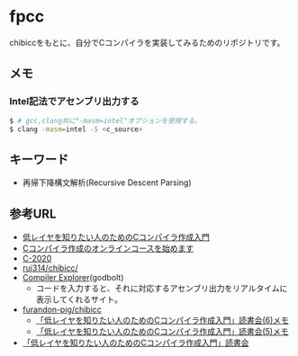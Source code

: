 # fpcc
chibiccをもとに、自分でCコンパイラを実装してみるためのリポジトリです。

## メモ

### Intel記法でアセンブリ出力する

```sh
$ # gcc,clang共に"-masm=intel"オプションを使用する。
$ clang -masm=intel -S <c_source>
```

## キーワード

 * 再帰下降構文解析(Recursive Descent Parsing)

## 参考URL

 * [低レイヤを知りたい人のためのCコンパイラ作成入門](https://www.sigbus.info/compilerbook)
 * [Cコンパイラ作成のオンラインコースを始めます](https://rui314.github.io/course2020)
 * [C-2020](https://c-2020.slack.com)
 * [rui314/chibicc/](https://github.com/rui314/chibicc/)
 * [Compiler Explorer](https://godbolt.org/)(godbolt)
   * コードを入力すると、それに対応するアセンブリ出力をリアルタイムに表示してくれるサイト。
 * [furandon-pig/chibicc](https://github.com/furandon-pig/chibicc)
   * [「低レイヤを知りたい人のためのCコンパイラ作成入門」読書会(6)メモ](https://github.com/furandon-pig/chibicc/issues/3)
   * [「低レイヤを知りたい人のためのCコンパイラ作成入門」読書会(5)メモ](https://github.com/furandon-pig/chibicc/issues/1)
 * [「低レイヤを知りたい人のためのCコンパイラ作成入門」読書会](https://c-compiler.connpass.com/)

